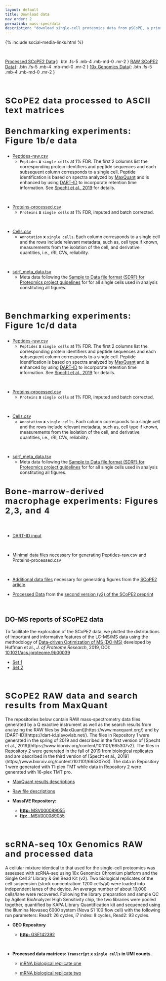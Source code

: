 ```yaml
---
layout: default
title: Download data
nav_order: 2
permalink: mass-spec/data
description: "download single-cell proteomics data from pSCoPE, a prioritized SCoPE-MS method"
---
```

{% include social-media-links.html %}

<!--# Download single-cell protein and RNA data-->

&nbsp;

[Processed SCoPE2 Data]({{site.baseurl}}#processed-single-cell-protein-data){: .btn .fs-5 .mb-4 .mb-md-0 .mr-2 }
[RAW SCoPE2 Data]({{site.baseurl}}#RAW-single-cell-protein-data){: .btn .fs-5 .mb-4 .mb-md-0 .mr-2 }
[10x Genomics Data]({{site.baseurl}}#single-cell-RNA-data){: .btn .fs-5 .mb-4 .mb-md-0 .mr-2 }

&nbsp;

<h2 style="letter-spacing: 2px; font-size: 26px;" id="processed-single-cell-protein-data" >SCoPE2 data processed to ASCII text matrices</h2>
<h3 style="letter-spacing: 2px; font-size: 26px;" id="processed-single-cell-protein-data" >Benchmarking experiments: Figure 1b/e data</h3>

* [Peptides-raw.csv](https://drive.google.com/file/d/15DwDzAKFuRDTV31EnU83aRRhuAyz85_v/view?usp=sharing)
  - `Peptides` **x** `single cells` at 1% FDR.  The first 2 columns list the corresponding protein identifiers and peptide sequences and each subsequent column corresponds to a single cell. Peptide identification is based on spectra analyzed by [MaxQuant](https://www.maxquant.org/)  and is enhanced by using [DART-ID](https://dart-id.slavovlab.net/) to incorporate retention time information. See [Specht et al., 2019](https://www.biorxiv.org/content/10.1101/665307v3) for details.   

&nbsp;

* [Proteins-processed.csv](https://drive.google.com/file/d/1sF5STkofF_f2msnYaaYdWabou84Qf2Xr/view?usp=sharing)
   - `Proteins` **x** `single cells` at 1% FDR, imputed and batch corrected.

&nbsp;

* [Cells.csv](https://drive.google.com/file/d/16vf6rjIsk-oK9naAH6BQnCFrlWnYtJsS/view?usp=sharing)
   - `Annotation` **x**  `single cells`. Each column corresponds to a single cell and the rows include relevant metadata, such as, cell type if known, measurements from the isolation of the cell, and derivative quantities, i.e., rRI, CVs, reliability.

&nbsp;

* [sdrf_meta_data.tsv](https://drive.google.com/file/d/1T8BTfNDlYQkBTs8La6YRSCyD1RwNTvqk/view?usp=sharing)
   -  Meta data following the [Sample to Data file format (SDRF) for Proteomics project guidelines](https://github.com/bigbio/proteomics-metadata-standard) for  for all single cells used in analysis constituting all figures.

&nbsp;

<!--* [Joint protein-RNA data](https://drive.google.com/file/d/130FWc-s-Pd-mx3ymg22bI1qH5fiT7Ktv/view?usp=sharing)
   - `Gene` **x**  `single cells`. Both sets imputed and batch-corrected separately then combined, taking only genes common to both data sets. Uniprot accession numbers used to denote gene.-->

<!--&nbsp;-->

<!--* [Signal-to-noise data](https://drive.google.com/file/d/16dmI7qNdpJlPOn83dOZFhHfXv0du5Dip/view?usp=sharing)
  - `Peptides` and `Proteins` **x** `single cells` at 1% FDR.  The first 2 columns list the corresponding protein identifiers and peptide sequences and each subsequent column corresponds to a single cell. The quantitation is the Signal-to-noise (S/N) ratio for each single cell's corresponding reporter ion extracted from the RAW file. The single cell identification numbers are [mapped](https://drive.google.com/file/d/1PUfiGhmInYP3JW5Xoul7Tikl9RSHyQcN/view?usp=sharing) to cell type and RAW file. Complete extracted S/N for each RAW file can be found [here](https://drive.google.com/drive/folders/18_BQ15_JQKzbDt1JZo36MaJuOhN3tJCX?usp=sharing).  -->

<h3 style="letter-spacing: 2px; font-size: 26px;" id="processed-single-cell-protein-data" >Benchmarking experiments: Figure 1c/d data</h3>

* [Peptides-raw.csv](https://drive.google.com/file/d/15DwDzAKFuRDTV31EnU83aRRhuAyz85_v/view?usp=sharing)
  - `Peptides` **x** `single cells` at 1% FDR.  The first 2 columns list the corresponding protein identifiers and peptide sequences and each subsequent column corresponds to a single cell. Peptide identification is based on spectra analyzed by [MaxQuant](https://www.maxquant.org/)  and is enhanced by using [DART-ID](https://dart-id.slavovlab.net/) to incorporate retention time information. See [Specht et al., 2019](https://www.biorxiv.org/content/10.1101/665307v3) for details.   

&nbsp;

* [Proteins-processed.csv](https://drive.google.com/file/d/1sF5STkofF_f2msnYaaYdWabou84Qf2Xr/view?usp=sharing)
   - `Proteins` **x** `single cells` at 1% FDR, imputed and batch corrected.

&nbsp;

* [Cells.csv](https://drive.google.com/file/d/16vf6rjIsk-oK9naAH6BQnCFrlWnYtJsS/view?usp=sharing)
   - `Annotation` **x**  `single cells`. Each column corresponds to a single cell and the rows include relevant metadata, such as, cell type if known, measurements from the isolation of the cell, and derivative quantities, i.e., rRI, CVs, reliability.

&nbsp;

* [sdrf_meta_data.tsv](https://drive.google.com/file/d/1T8BTfNDlYQkBTs8La6YRSCyD1RwNTvqk/view?usp=sharing)
   -  Meta data following the [Sample to Data file format (SDRF) for Proteomics project guidelines](https://github.com/bigbio/proteomics-metadata-standard) for  for all single cells used in analysis constituting all figures.

<h3 style="letter-spacing: 2px; font-size: 26px;" id="processed-single-cell-protein-data" >Bone-marrow-derived macrophage experiments: Figures 2,3, and 4</h3>

&nbsp;
* [DART-ID input](https://drive.google.com/drive/folders/1ohLco5KHX95jyXIZUAZDvrrbip1RzZ_1?usp=sharing)


&nbsp;
<!--* [GSEA: GOrilla output](https://drive.google.com/drive/folders/1DCp_euY0Cj_NWWG5xQsx7CTN3ju5LI_O?usp=sharing)
&nbsp;-->

* [Minimal data files](https://drive.google.com/drive/folders/10pOMMlxHsFIyPa9X2auq6xKJssqFgo-D?usp=sharing) necessary for generating Peptides-raw.csv and Proteins-processed.csv

&nbsp;
* [Additional data files](https://drive.google.com/drive/folders/1Zhjik_JFjCQNIVjg63-fooJ4K0HZxWjV?usp=sharing) necessary for generating figures from the [SCoPE2 article](https://doi.org/10.1101/665307).

<!--&nbsp;-->

* [Processed Data](https://drive.google.com/drive/folders/1NJODxiKrnfW2_nTP-_n_UDvIpwcDEz4C?usp=sharing) from the [second version (v2) of the SCoPE2 preprint](https://www.biorxiv.org/content/10.1101/665307v3)

<!--&nbsp;-->

<!--* [Processed Data](https://drive.google.com/open?id=1cMQ-SIGpHwSfx9wJF2fIa-t8yX329LPM) from the [first version (v1) of the SCoPE2 preprint](https://www.biorxiv.org/content/10.1101/665307v1)-->

<!--&nbsp;-->

<!-- * [Single cell proteomics data processing](https://uclouvain-cbio.github.io/scp/): The analysis of the data described here has been replicated by Christophe Vanderaa and Laurent Gatto with the scp Bioconductor package: The scp package is used to process and analyze mass spectrometry-based single cell proteomics data and is freely available from their [Github repository](https://github.com/UCLouvain-CBIO/scp/). The scp package and the 
replication are described in this [video](https://youtu.be/XMxZkw8yorY). -->

&nbsp;

## DO-MS reports of SCoPE2 data

To facilitate the exploration of the SCoPE2 data, we plotted the distributions of important and informative features of the LC-MS/MS data using the methodology of [Data-driven Optimization of MS (DO-MS)](https://do-ms.slavovlab.net) developed by Huffman et al., _J. of Proteome Research_, 2019, DOI: [10.1021/acs.jproteome.9b00039](https://doi.org/10.1021/acs.jproteome.9b00039)


<!-- * [Set 1]({{site.baseurl}}A1_glance/index.html) -->
* [Set 1]({{site.baseurl}}B1_glance/index.html)
* [Set 2]({{site.baseurl}}B2_glance/index.html)



&nbsp;


<h2 style="letter-spacing: 2px; font-size: 26px;" id="RAW-single-cell-protein-data" >SCoPE2 RAW data and search results from MaxQuant</h2>
The repositories below contain RAW mass-spectrometry data files generated by a Q exactive instrument as well as the search results from analyzing the  RAW files by [MaxQuant](https://www.maxquant.org/)  and by [DART-ID](https://dart-id.slavovlab.net/). The files in Repository 1 were generated in the spring of 2019 and described in the first version of [Specht et al., 2019](https://www.biorxiv.org/content/10.1101/665307v2). The files in Repository 2 were generated in the fall of 2019 from biological replicates and are described in the third version of [Specht et al., 2019](https://www.biorxiv.org/content/10.1101/665307v3). The data in Repository 1 were generated with 11-plex TMT while data in Repository 2 were generated with 16-plex TMT pro.

* [MaxQuant results descriptions](https://drive.google.com/open?id=1qXThKpGPx1tBcxvYFvNM0zCSeyILDzE6)

* [Raw file descriptions](https://drive.google.com/open?id=1-RPN6FOk3ULhkmIH7uc3pIgyQjRkdIdJ)

* **MassIVE Repository:**
  - [**http:**  MSV000089055](https://massive.ucsd.edu/ProteoSAFe/dataset.jsp?task=b15cafc7489147e99b93bd7c718388b2)
  - [**ftp:** &nbsp; MSV000089055](ftp://massive.ucsd.edu/MSV000089055/)

<!--* **MassIVE Repository 2:**
  - [**http:**  MSV000084660](https://massive.ucsd.edu/ProteoSAFe/dataset.jsp?accession=MSV000084660)
  - [**ftp:** &nbsp; MSV000084660](ftp://massive.ucsd.edu/MSV000084660) -->



&nbsp;


<h2 style="letter-spacing: 2px; font-size: 26px;" id="single-cell-RNA-data" >scRNA-seq 10x Genomics RAW and processed data</h2>

A cellular mixture identical to that used for the single-cell proteomics was assessed with scRNA-seq using 10x Genomics Chromium platform and the Single Cell 3’ Library & Gel Bead Kit (v2). Two biological replicates of the cell suspension (stock concentration: 1200 cells/μl) were loaded into independent lanes of the device. An average number of about 10,000 cells/lane were recovered. Following the library preparation and sample QC by Agilent BioAnalyzer High Sensitivity chip, the two libraries were pooled together, quantified by KAPA Library Quantification kit and sequenced using the Illumina Novaseq 6000 system (Nova S1 100 flow cell) with the following run parameters: Read1: 26 cycles, i7 index: 8 cycles, Read2: 93 cycles.

* **GEO Repository**
  - [**http:**  GSE142392](https://www.ncbi.nlm.nih.gov/geo/query/acc.cgi?acc=GSE142392)

  &nbsp;  

* **Processed data matrices: `Transcript` x  `single cells` in UMI counts.**
  - [mRNA biological replicate one](https://drive.google.com/open?id=1cN6UgSrZfqKdOjwJ0VyEYp6m_Fy9eANR)

  - [mRNA biological replicate two](https://drive.google.com/open?id=1cuoYiqKgzVnUoFnFmrpXWKVfaFwiboeo)

&nbsp;  

&nbsp;

&nbsp;  

&nbsp;

&nbsp;

&nbsp;

&nbsp;

&nbsp;

&nbsp;

&nbsp;

&nbsp;

&nbsp;

&nbsp;

&nbsp;

&nbsp;

&nbsp;

&nbsp;

&nbsp;

